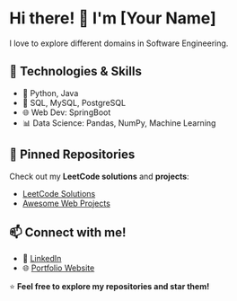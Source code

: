 # Hi there! 👋 I'm [Your Name]  
I love to explore different domains in Software Engineering.

## 🚀 Technologies & Skills
- 🐍 Python, Java
- 💾 SQL, MySQL, PostgreSQL
- 🌐 Web Dev: SpringBoot
- 📊 Data Science: Pandas, NumPy, Machine Learning

## 📌 Pinned Repositories
Check out my **LeetCode solutions** and **projects**:
- [LeetCode Solutions](https://github.com/yourusername/leetcode-solutions)
- [Awesome Web Projects](https://github.com/yourusername/web-projects)

## 📫 Connect with me!
- 🔗 [LinkedIn](https://linkedin.com/in/yourprofile)
- 🌐 [Portfolio Website](https://yourwebsite.com)

⭐ **Feel free to explore my repositories and star them!**
